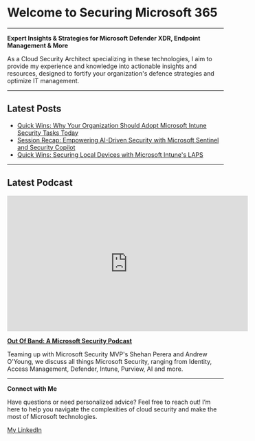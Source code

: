 # Welcome to Securing Microsoft 365

---

**Expert Insights & Strategies for Microsoft Defender XDR, Endpoint Management & More**

As a Cloud Security Architect specializing in these technologies, I aim to provide my experience and knowledge into actionable insights and resources, designed to fortify your organization's defence strategies and optimize IT management. 

---

## Latest Posts

- [Quick Wins: Why Your Organization Should Adopt Microsoft Intune Security Tasks Today](./intune/quickwins-securitytasks.md)
- [Session Recap: Empowering AI-Driven Security with Microsoft Sentinel and Security Copilot](./copilotsecurity/globalaibootcamppresentation.md)
- [Quick Wins: Securing Local Devices with Microsoft Intune's LAPS](./intune/quickwins-laps.md)

---

## Latest Podcast

<iframe width="560" height="315" src="https://www.youtube.com/embed/IS7NWtilJdc?si=QzU-Law4d91V5DTm" title="YouTube video player" frameborder="0" allow="accelerometer; autoplay; clipboard-write; encrypted-media; gyroscope; picture-in-picture; web-share" referrerpolicy="strict-origin-when-cross-origin" allowfullscreen></iframe>

[**Out Of Band: A Microsoft Security Podcast**](./podcast/outofband/index.md)

Teaming up with Microsoft Security MVP's Shehan Perera and Andrew O'Young, we discuss all things Microsoft Security, ranging from Identity, Access Management, Defender, Intune, Purview, AI and more.

---

**Connect with Me**

Have questions or need personalized advice? Feel free to reach out! I’m here to help you navigate the complexities of cloud security and make the most of Microsoft technologies.

[My LinkedIn](https://www.linkedin.com/in/anthonyantoporter/)